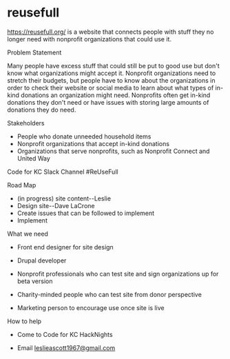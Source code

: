 # reusefull
https://reusefull.org/ is a website that connects people with stuff they no longer need with nonprofit organizations that could use it.

Problem Statement

Many people have excess stuff that could still be put to good use but don't know what organizations might accept it. Nonprofit organizations need to stretch their budgets, but people have to know about the organizations in order to check their website or social media to learn about what types of in-kind donations an organization might need. Nonprofits often get in-kind donations they don't need or have issues with storing large amounts of donations they do need. 

Stakeholders
* People who donate unneeded household items
* Nonprofit organizations that accept in-kind donations
* Organizations that serve nonprofits, such as Nonprofit Connect and United Way

Code for KC Slack Channel #ReUseFull

Road Map

* (in progress) site content--Leslie
* Design site--Dave LaCrone
* Create issues that can be followed to implement
* Implement

What we need

* Front end designer for site design 

* Drupal developer 

* Nonprofit professionals who can test site and sign organizations up for beta version

* Charity-minded people who can test site from donor perspective

* Marketing person to encourage use once site is live

How to help

* Come to Code for KC HackNights

* Email leslieascott1967@gmail.com
